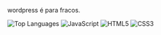 wordpress é para fracos.

![Top Languages](https://github-readme-stats.vercel.app/api/top-langs/?username=Buddhinha&layout=compact&theme=dark)
![JavaScript](https://img.shields.io/badge/-JavaScript-F7DF1E?logo=javascript&logoColor=white&style=flat)
![HTML5](https://img.shields.io/badge/HTML5-orange?style=flat-square&logo=html5)
![CSS3](https://img.shields.io/badge/CSS3-blue?style=flat-square&logo=css3)
